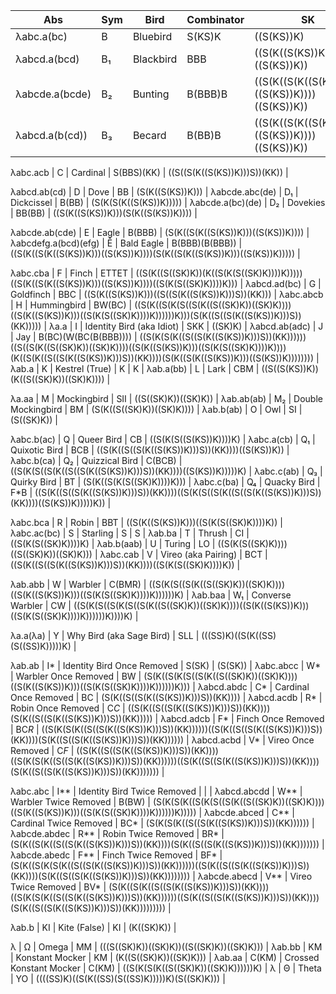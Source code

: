 
Abs                  | Sym   | Bird                        | Combinator           | SK                                                                                                                                                                                       | 
---------------------|-------|-----------------------------|----------------------|------------------------------------------------------------------------------------------------------------------------------------------------------------------------------------------| 
λabc.a(bc)           | B     | Bluebird                    | S(KS)K               | ((S(KS))K)                                                                                                                                                                               | 
λabcd.a(bcd)         | B₁    | Blackbird                   | BBB                  | ((S(K((S(KS))K)))((S(KS))K))                                                                                                                                                             | 
λabcde.a(bcde)       | B₂    | Bunting                     | B(BBB)B              | ((S(K((S(K((S(KS))K)))((S(KS))K))))((S(KS))K))                                                                                                                                           | 
λabcd.a(b(cd))       | B₃    | Becard                      | B(BB)B               | ((S(K((S(K((S(KS))K)))((S(KS))K))))((S(KS))K))                                                                                                                                           | 

λabc.acb             | C     | Cardinal                    | S(BBS)(KK)           | ((S((S(K((S(KS))K)))S))(KK))                                                                                                                                                             | 

λabcd.ab(cd)         | D     | Dove                        | BB                   | (S(K((S(KS))K)))                                                                                                                                                                         | 
λabcde.abc(de)       | D₁    | Dickcissel                  | B(BB)                | (S(K(S(K((S(KS))K)))))                                                                                                                                                                   | 
λabcde.a(bc)(de)     | D₂    | Dovekies                    | BB(BB)               | ((S(K((S(KS))K)))(S(K((S(KS))K))))                                                                                                                                                       | 

λabcde.ab(cde)       | E     | Eagle                       | B(BBB)               | (S(K((S(K((S(KS))K)))((S(KS))K))))                                                                                                                                                       | 
λabcdefg.a(bcd)(efg) | Ê     | Bald Eagle                  | B(BBB)(B(BBB))       | ((S(K((S(K((S(KS))K)))((S(KS))K))))(S(K((S(K((S(KS))K)))((S(KS))K)))))                                                                                                                   | 

λabc.cba             | F     | Finch                       | ETTET                | ((S(K((S((SK)K))(K((S(K(S((SK)K))))K)))))((S(K((S(K((S(KS))K)))((S(KS))K))))((S(K(S((SK)K))))K)))                                                                                        | 
λabcd.ad(bc)         | G     | Goldfinch                   | BBC                  | ((S(K((S(KS))K)))((S((S(K((S(KS))K)))S))(KK)))                                                                                                                                           | 
λabc.abcb            | H     | Hummingbird                 | BW(BC)               | ((S(K((S(K(S((S(K((S((SK)K))((SK)K))))((S(K((S(KS))K)))((S(K(S((SK)K))))K))))))K)))(S(K((S((S(K((S(KS))K)))S))(KK)))))                                                                   | 
λa.a                 | I     | Identity Bird (aka Idiot)   | SKK                  | ((SK)K)                                                                                                                                                                                  | 
λabcd.ab(adc)        | J     | Jay                         | B(BC)(W(BC(B(BBB)))) | ((S(K(S(K((S((S(K((S(KS))K)))S))(KK))))))((S((S(K((S((SK)K))((SK)K))))((S(K((S(KS))K)))((S(K(S((SK)K))))K))))(K((S(K((S((S(K((S(KS))K)))S))(KK))))(S(K((S(K((S(KS))K)))((S(KS))K)))))))) | 
λab.a                | K     | Kestrel (True)              | K                    | K                                                                                                                                                                                        | 
λab.a(bb)            | L     | Lark                        | CBM                  | ((S((S(KS))K))(K((S((SK)K))((SK)K))))                                                                                                                                                    | 

λa.aa                | M     | Mockingbird                 | SII                  | ((S((SK)K))((SK)K))                                                                                                                                                                      | 
λab.ab(ab)           | M₂    | Double Mockingbird          | BM                   | (S(K((S((SK)K))((SK)K))))                                                                                                                                                                | 
λab.b(ab)            | O     | Owl                         | SI                   | (S((SK)K))                                                                                                                                                                               | 

λabc.b(ac)           | Q     | Queer Bird                  | CB                   | ((S(K(S((S(KS))K))))K)                                                                                                                                                                   | 
λabc.a(cb)           | Q₁    | Quixotic Bird               | BCB                  | ((S(K((S((S(K((S(KS))K)))S))(KK))))((S(KS))K))                                                                                                                                           | 
λabc.b(ca)           | Q₂    | Quizzical Bird              | C(BCB)               | ((S(K(S((S(K((S((S(K((S(KS))K)))S))(KK))))((S(KS))K)))))K)                                                                                                                               | 
λabc.c(ab)           | Q₃    | Quirky Bird                 | BT                   | (S(K((S(K(S((SK)K))))K)))                                                                                                                                                                | 
λabc.c(ba)           | Q₄    | Quacky Bird                 | F*B                  | ((S(K((S((S(K((S(KS))K)))S))(KK))))((S(K(S((S(K((S((S(K((S(KS))K)))S))(KK))))((S(KS))K)))))K))                                                                                           | 

λabc.bca             | R     | Robin                       | BBT                  | ((S(K((S(KS))K)))((S(K(S((SK)K))))K))                                                                                                                                                    | 
λabc.ac(bc)          | S     | Starling                    | S                    | S                                                                                                                                                                                        | 
λab.ba               | T     | Thrush                      | CI                   | ((S(K(S((SK)K))))K)                                                                                                                                                                      | 
λab.b(aab)           | U     | Turing                      | LO                   | ((S(K(S((SK)K))))((S((SK)K))((SK)K)))                                                                                                                                                    | 
λabc.cab             | V     | Vireo (aka Pairing)         | BCT                  | ((S(K((S((S(K((S(KS))K)))S))(KK))))((S(K(S((SK)K))))K))                                                                                                                                  | 

λab.abb              | W     | Warbler                     | C(BMR)               | ((S(K(S((S(K((S((SK)K))((SK)K))))((S(K((S(KS))K)))((S(K(S((SK)K))))K))))))K)                                                                                                             | 
λab.baa              | W₁    | Converse Warbler            | CW                   | ((S(K(S((S(K(S((S(K((S((SK)K))((SK)K))))((S(K((S(KS))K)))((S(K(S((SK)K))))K))))))K))))K)                                                                                                 | 

λa.a(λa)             | Y     | Why Bird (aka Sage Bird)    | SLL                  | (((SS)K)((S(K((SS)(S((SS)K)))))K)                                                                                                                                                        | 

λab.ab               | I*    | Identity Bird Once Removed  | S(SK)                | (S(SK))                                                                                                                                                                                  | 
λabc.abcc            | W*    | Warbler Once Removed        | BW                   | (S(K((S(K(S((S(K((S((SK)K))((SK)K))))((S(K((S(KS))K)))((S(K(S((SK)K))))K))))))K)))                                                                                                       | 
λabcd.abdc           | C*    | Cardinal Once Removed       | BC                   | (S(K((S((S(K((S(KS))K)))S))(KK))))                                                                                                                                                       | 
λabcd.acdb           | R*    | Robin Once Removed          | C*C*                 | ((S(K((S((S(K((S(KS))K)))S))(KK))))(S(K((S((S(K((S(KS))K)))S))(KK)))))                                                                                                                   | 
λabcd.adcb           | F*    | Finch Once Removed          | BC*R*                | ((S(K(S(K((S((S(K((S(KS))K)))S))(KK))))))((S(K((S((S(K((S(KS))K)))S))(KK))))(S(K((S((S(K((S(KS))K)))S))(KK))))))                                                                         | 
λabcd.acbd           | V*    | Vireo Once Removed          | C*F*                 | ((S(K((S((S(K((S(KS))K)))S))(KK))))((S(K(S(K((S((S(K((S(KS))K)))S))(KK))))))((S(K((S((S(K((S(KS))K)))S))(KK))))(S(K((S((S(K((S(KS))K)))S))(KK)))))))                                     | 

λabc.abc             | I**   | Identity Bird Twice Removed |                      |                                                                                                                                                                                          | 
λabcd.abcdd          | W**   | Warbler Twice Removed       | B(BW)                | (S(K(S(K((S(K(S((S(K((S((SK)K))((SK)K))))((S(K((S(KS))K)))((S(K(S((SK)K))))K))))))K)))))                                                                                                 | 
λabcde.abced         | C**   | Cardinal Twice Removed      | BC*                  | (S(K(S(K((S((S(K((S(KS))K)))S))(KK))))))                                                                                                                                                 | 
λabcde.abdec         | R**   | Robin Twice Removed         | BR*                  | (S(K((S(K((S((S(K((S(KS))K)))S))(KK))))(S(K((S((S(K((S(KS))K)))S))(KK)))))))                                                                                                             | 
λabcde.abedc         | F**   | Finch Twice Removed         | BF*                  | (S(K((S(K(S(K((S((S(K((S(KS))K)))S))(KK))))))((S(K((S((S(K((S(KS))K)))S))(KK))))(S(K((S((S(K((S(KS))K)))S))(KK))))))))                                                                   | 
λabcde.abecd         | V**   | Vireo Twice Removed         | BV*                  | (S(K((S(K((S((S(K((S(KS))K)))S))(KK))))((S(K(S(K((S((S(K((S(KS))K)))S))(KK))))))((S(K((S((S(K((S(KS))K)))S))(KK))))(S(K((S((S(K((S(KS))K)))S))(KK)))))))))                               | 

λab.b                | KI    | Kite (False)                | KI                   | (K((SK)K))                                                                                                                                                                               | 

λ                    | Ω     | Omega                       | MM                   | (((S((SK)K))((SK)K))((S((SK)K))((SK)K)))                                                                                                                                                 | 
λab.bb               | KM    | Konstant Mocker             | KM                   | (K((S((SK)K))((SK)K)))                                                                                                                                                                   | 
λab.aa               | C(KM) | Crossed Konstant Mocker     | C(KM)                | ((S(K(S(K((S((SK)K))((SK)K))))))K)                                                                                                                                                       | 
λ                    | Θ     | Theta                       | YO                   | ((((SS)K)((S(K((SS)(S((SS)K)))))K)(S((SK)K)))                                                                                                                                            | 
